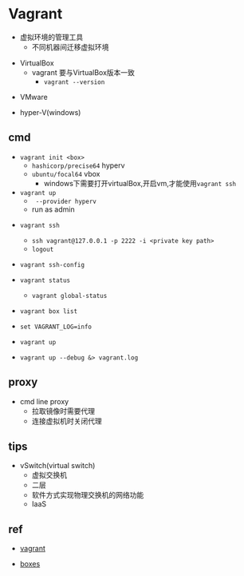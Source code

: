 # Vagrant

+ 虚拟环境的管理工具
    + 不同机器间迁移虚拟环境
<!-- prerequisite -->
+ VirtualBox
    + vagrant 要与VirtualBox版本一致
        + `vagrant --version`
<!-- or -->
+ VMware
<!-- or -->
+ hyper-V(windows)


## cmd

+ `vagrant init <box>`
    + `hashicorp/precise64`  hyperv
    + `ubuntu/focal64` vbox
        + windows下需要打开virtualBox,开启vm,才能使用`vagrant ssh`
+ `vagrant up`
    + ` --provider hyperv`
    + run as admin

<!-- ssh -->
+ `vagrant ssh`
    + `ssh vagrant@127.0.0.1 -p 2222 -i <private key path>`
    + `logout`
+ `vagrant ssh-config`

+ `vagrant status`
    + `vagrant global-status`

<!-- box -->
+ `vagrant box list`

<!-- debug -->
+ `set VAGRANT_LOG=info`
+ `vagrant up`

+ `vagrant up --debug &> vagrant.log`
## proxy
+ cmd line proxy
    + 拉取镜像时需要代理
    + 连接虚拟机时关闭代理

## tips

+ vSwitch(virtual switch)
    + 虚拟交换机
    + 二层
    + 软件方式实现物理交换机的网络功能
    + IaaS


## ref

+ [vagrant](https://www.vagrantup.com/docs/providers/hyperv)

+ [boxes](https://app.vagrantup.com/boxes/search)